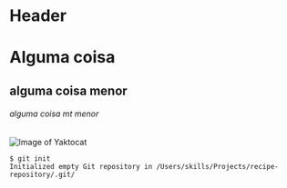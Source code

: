 # Header
<h1>Alguma coisa</h1>

<h2>alguma coisa menor</h2>

<h6>alguma coisa mt menor</h6>

![Image of Yaktocat](https://octodex.github.com/images/yaktocat.png)


```
$ git init
Initialized empty Git repository in /Users/skills/Projects/recipe-repository/.git/
```

